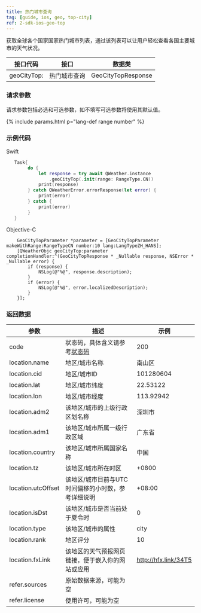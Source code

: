 ```yaml
---
title: 热门城市查询
tag: [guide, ios, geo, top-city]
ref: 2-sdk-ios-geo-top
---
```


获取全球各个国家国家热门城市列表，通过该列表可以让用户轻松查看各国主要城市的天气状况。

| 接口代码      | 接口         | 数据类              |
| ------------ | ----------- | ------------------ |
| geoCityTop:  | 热门城市查询  | GeoCityTopResponse |

### 请求参数

请求参数包括必选和可选参数，如不填写可选参数将使用其默认值。

{% include params.html p="lang-def range number" %}

### 示例代码

Swift

```swift
   Task{
        do {
            let response = try await QWeather.instance
                .geoCityTop(.init(range: RangeType.CN))
            print(response)
        } catch QWeatherError.errorResponse(let error) {
            print(error)
        } catch {
            print(error)
        }
   }
```

Objective-C

```objc
    GeoCityTopParameter *parameter = [GeoCityTopParameter makeWithRange:RangeTypeCN number:10 lang:LangTypeZH_HANS];
    [QWeatherObjc geoCityTop:parameter completionHandler:^(GeoCityTopResponse * _Nullable response, NSError * _Nullable error) {
        if (response) {
            NSLog(@"%@", response.description);
        }
        if (error) {
            NSLog(@"%@", error.localizedDescription);
        }
    }];
```

### 返回数据

| 参数               | 描述                                                    | 示例                 |
| ------------------ | ------------------------------------------------------- | -------------------- |
| code               | 状态码，具体含义请参考[状态码](/docs/resource/status-code/) | 200                  |
| location.name      | 地区/城市名称                                           | 南山区               |
| location.cid       | 地区/城市ID                                             | 101280604            |
| location.lat       | 地区/城市纬度                                           | 22.53122             |
| location.lon       | 地区/城市经度                                           | 113.92942            |
| location.adm2      | 该地区/城市的上级行政区划名称                           | 深圳市               |
| location.adm1      | 该地区/城市所属一级行政区域                             | 广东省               |
| location.country   | 该地区/城市所属国家名称                                 | 中国                 |
| location.tz        | 该地区/城市所在时区                                     | +0800                |
| location.utcOffset | 该地区/城市目前与UTC时间偏移的小时数，参考详细说明      | +08:00               |
| location.isDst     | 该地区/城市是否当前处于夏令时                           | 0                    |
| location.type      | 该地区/城市的属性                                       | city                 |
| location.rank      | 地区评分                                                | 10                   |
| location.fxLink    | 该地区的天气预报网页链接，便于嵌入你的网站或应用        | http://hfx.link/34T5 |
| refer.sources      | 原始数据来源，可能为空                                  |                      |
| refer.license      | 使用许可，可能为空                                      |                      |

